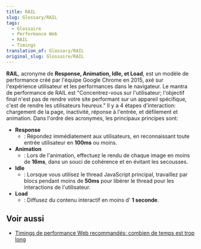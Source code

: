 ```yaml
---
title: RAIL
slug: Glossary/RAIL
tags:
  - Glossaire
  - Performance Web
  - RAIL
  - Timings
translation_of: Glossary/RAIL
original_slug: Glossaire/RAIL
---
```

**RAIL**, acronyme de **Response, Animation, Idle, et Load**, est un modèle de performance créé par l'équipe Google Chrome en 2015, axé sur l'expérience utilisateur et les performances dans le navigateur. Le mantra de performance de RAIL est "Concentrez-vous sur l'utilisateur; l'objectif final n'est pas de rendre votre site performant sur un appareil spécifique, c'est de rendre les utilisateurs heureux." Il y a 4 étapes d'interaction: chargement de la page, inactivité, réponse à l'entrée, et défilement et animation. Dans l'ordre des acronymes, les principaux principes sont:

- **Response**
  - : Répondez immédiatement aux utilisateurs, en reconnaissant toute entrée utilisateur en **100ms** ou moins.
- **Animation**
  - : Lors de l'animation, effectuez le rendu de chaque image en moins de **16ms**, dans un souci de cohérence et en évitant les secousses.
- **Idle**
  - : Lorsque vous utilisez le thread JavaScript principal, travaillez par blocs pendant moins de **50ms** pour libérer le thread pour les interactions de l'utilisateur.
- **Load**
  - : Diffusez du contenu interactif en moins d' **1 seconde**.

## Voir aussi

- [Timings de performance Web recommandés: combien de temps est trop long](/fr/docs/Learn/Performance/How_long_is_too_long)

